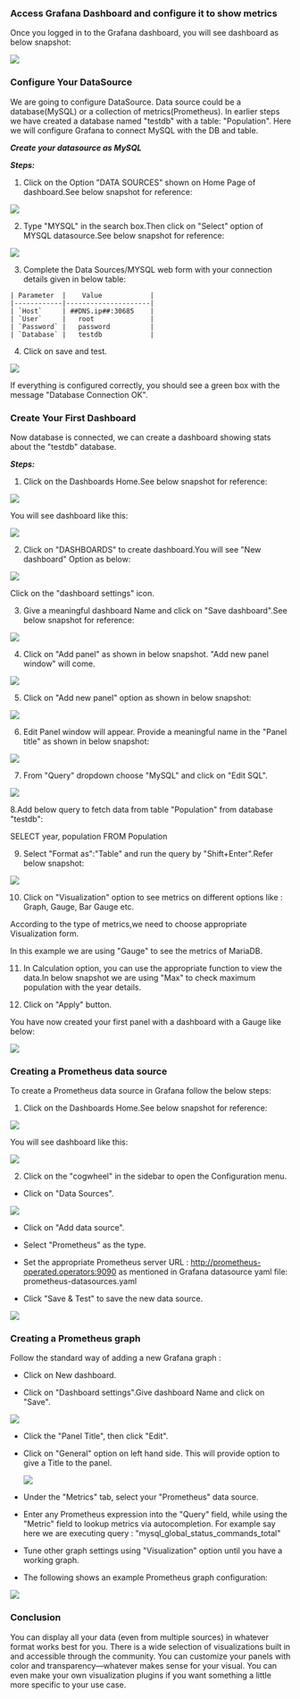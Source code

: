
### Access Grafana Dashboard and configure it to show metrics

Once you logged in to the Grafana dashboard, you will see dashboard as below snapshot:

![](_images/dashboard.png)

### Configure Your DataSource

We are going to configure DataSource.
Data source could be a database(MySQL) or a collection of metrics(Prometheus).
In earlier steps we have created a database named "testdb" with a table: "Population".
Here we will configure Grafana to connect MySQL with the DB and table.

***Create your datasource as MySQL***

***Steps:***

1. Click on the Option "DATA SOURCES" shown on Home Page of dashboard.See below snapshot for reference:

 ![](_images/configure-datasource.png)
 
2. Type "MYSQL" in the search box.Then click on "Select" option of MYSQL datasource.See below snapshot for reference:

![](_images/add-data-source-mysql-select.png)

3. Complete the Data Sources/MYSQL web form with your connection details given in below table:
 
``` 
| Parameter  |    Value            |                                                   
|------------|---------------------|
| `Host`     | ##DNS.ip##:30685    | 
| `User`     |   root              | 
| `Password` |   password          | 
| `Database` |   testdb            |
``` 

4. Click on save and test.

 ![](_images/mysql-datasource-connection.PNG)


If everything is configured correctly, you should see a green box with the message "Database Connection OK".



### Create Your First Dashboard

Now database is connected, we can create a dashboard showing stats about the "testdb" database.

***Steps:***

1. Click on the Dashboards Home.See below snapshot for reference:

![](_images/dashboard-home-option.png)

You will see dashboard like this:

![](_images/create-new-dashboard.png)

2. Click on "DASHBOARDS" to create dashboard.You will see "New dashboard" Option as below:

![](_images/dashboard-setting-option.png)

Click on the "dashboard settings" icon.

3. Give a meaningful dashboard Name and click on "Save dashboard".See below snapshot for reference:


![](_images/Dashboard-name-setting.png)

4.  Click on "Add panel" as shown in below snapshot. "Add new panel window" will come. 

![](_images/Add-Panel-option.png)


5. Click on "Add new panel" option as shown in below snapshot:


![](_images/Add-new-panel-mysql.png)

6. Edit Panel window will appear. Provide a meaningful name in the "Panel title" as shown in below snapshot:

![](_images/add-panel-name.png)

7. From "Query" dropdown choose "MySQL" and click on "Edit SQL".

![](_images/query-mysql.png)

8.Add below query to fetch data from table "Population" from database "testdb":      
   
   SELECT
     year,
     population
   FROM Population
   
9. Select "Format as":"Table" and run the query by "Shift+Enter".Refer below snapshot:

![](_images/mysql-query-to-get-mariadb-metrics.png)

10. Click on "Visualization" option to see metrics on different options like : Graph, Gauge, Bar Gauge etc.

According to the type of metrics,we need to choose appropriate Visualization form. 

In this example we are using "Gauge" to see the metrics of MariaDB.


11. In Calculation option, you can use the appropriate function to view the data.In below snapshot we are using "Max" to check maximum population with the year details.

12. Click on "Apply" button.

You have now created your first panel with a dashboard with a Gauge like below:

![](_images/mariadb-metric-mysql-maxvalpopulation.png)



### Creating a Prometheus data source

To create a Prometheus data source in Grafana follow the below steps:

1. Click on the Dashboards Home.See below snapshot for reference:

![](_images/dashboard-home-option.png)

You will see dashboard like this:

![](_images/create-new-dashboard.png)

2. Click on the "cogwheel" in the sidebar to open the Configuration menu.

- Click on "Data Sources".

 ![](_images/prometheus-datasource-config-option.png)

- Click on "Add data source".

- Select "Prometheus" as the type.

- Set the appropriate Prometheus server URL : http://prometheus-operated.operators:9090 as mentioned in Grafana datasource yaml file: prometheus-datasources.yaml

- Click "Save & Test" to save the new data source.
  
  
 ![](_images/prometheus-datasource.PNG)
  

###  Creating a Prometheus graph

Follow the standard way of adding a new Grafana graph :

- Click on New dashboard.

- Click on "Dashboard settings".Give dashboard Name and click on "Save".

 ![](_images/Dashboard-name-setting.png)

- Click the "Panel Title", then click "Edit".

- Click on "General" option on left hand side. This will provide option to give a Title to the panel. 
   
      
  ![](_images/panel_list_name.png)


- Under the "Metrics" tab, select your "Prometheus" data source.


- Enter any Prometheus expression into the "Query" field, while using the "Metric" field to lookup metrics via autocompletion.
  For example say here we are executing query : "mysql_global_status_commands_total"  
  

- Tune other graph settings using "Visualization" option until you have a working graph.


- The following shows an example Prometheus graph configuration:

 ![](_images/metric-for-global-status-commands-total.png)


### Conclusion 
You can display all your data (even from multiple sources) in whatever format works best for you. There is a wide selection of visualizations built in and accessible through the community. You can customize your panels with color and transparency—whatever makes sense for your visual. You can even make your own visualization plugins if you want something a little more specific to your use case.

